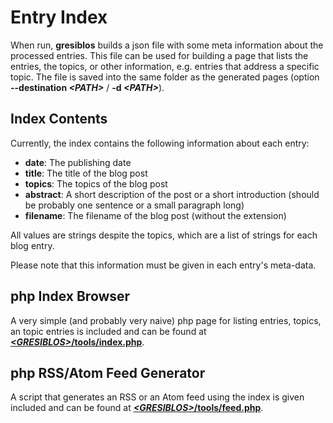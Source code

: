 # Entry Index

When run, __gresiblos__ builds a json file with some meta information about the processed entries. This file can be used for building a page that lists the entries, the topics, or other information, e.g. entries that address a specific topic. The file is saved into the same folder as the generated pages (option **--destination *&lt;PATH&gt;*** / **-d *&lt;PATH&gt;***).

## Index Contents

Currently, the index contains the following information about each entry:

* **date**: The publishing date
* **title**: The title of the blog post
* **topics**: The topics of the blog post
* **abstract**: A short description of the post or a short introduction (should be probably one sentence or a small paragraph long)
* **filename**: The filename of the blog post (without the extension)

All values are strings despite the topics, which are a list of strings for each blog entry.

Please note that this information must be given in each entry&#39;s meta-data.


## php Index Browser

A very simple (and probably very naive) php page for listing entries, topics, an topic entries is included and can be found at  [***&lt;GRESIBLOS&gt;*/tools/index.php**](https://github.com/dkrajzew/gresiblos/tree/main/tools/index.php).

## php RSS/Atom Feed Generator

A script that generates an RSS or an Atom feed using the index is given included and can be found at [***&lt;GRESIBLOS&gt;*/tools/feed.php**](https://github.com/dkrajzew/gresiblos/tree/main/tools/feed.php).

